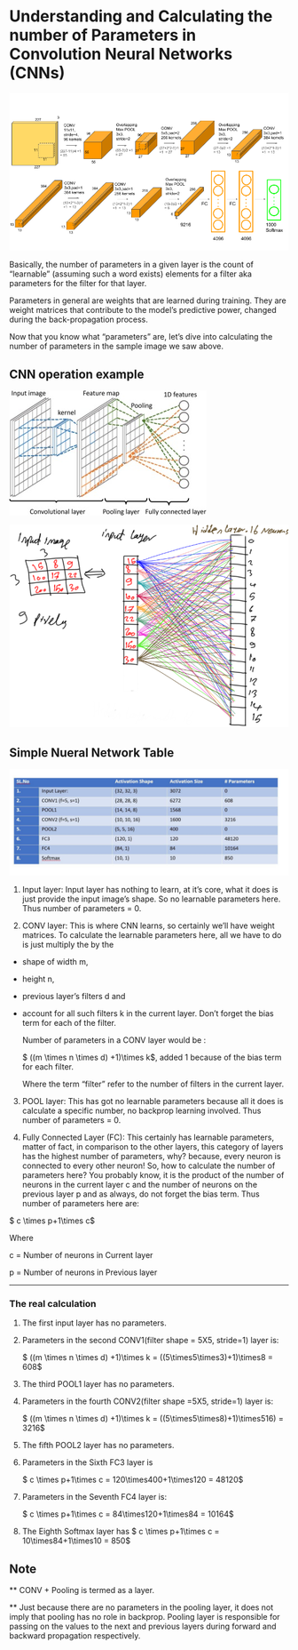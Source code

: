 # Understanding and Calculating the number of Parameters in Convolution Neural Networks (CNNs)

![](./img/alexnet_arc_example.png)

Basically, the number of parameters in a given layer is the count of “learnable” (assuming such a word exists) elements for a filter aka parameters for the filter for that layer.

Parameters in general are weights that are learned during training. They are weight matrices that contribute to the model’s predictive power, changed during the back-propagation process.

Now that you know what “parameters” are, let’s dive into calculating the number of parameters in the sample image we saw above.


## CNN operation example
![](./img/cnn_connection.jpg)

![](./img/crazy_fc_layer.png)


## Simple Nueral Network Table

![](./img/cnn_parameters.jpeg)

1. Input layer: Input layer has nothing to learn, at it’s core, what it does is just provide the input image’s shape. So no learnable parameters here. Thus number of parameters = 0.

2. CONV layer: This is where CNN learns, so certainly we’ll have weight matrices. To calculate the learnable parameters here, all we have to do is just multiply the by the 
- shape of width m, 
- height n, 
- previous layer’s filters d and 
- account for all such filters k in the current layer. Don’t forget the bias term for each of the filter. 

    Number of parameters in a CONV layer would be : 
    
    $
    ((m \times n \times d) +1)\times k$, 
    added 1 because of the bias term for each filter. 
    
    
    Where the term “filter” refer to the number of filters in the current layer.

3. POOL layer: This has got no learnable parameters because all it does is calculate a specific number, no backprop learning involved. Thus number of parameters = 0.

4. Fully Connected Layer (FC): This certainly has learnable parameters, matter of fact, in comparison to the other layers, this category of layers has the highest number of parameters, why? because, every neuron is connected to every other neuron! So, how to calculate the number of parameters here? You probably know, it is the product of the number of neurons in the current layer c and the number of neurons on the previous layer p and as always, do not forget the bias term. Thus number of parameters here are: 

$
c \times p+1\times c$

Where 

c = Number of neurons in Current layer

p = Number of neurons in Previous layer


---------------
### The real calculation

1. The first input layer has no parameters.

2. Parameters in the second CONV1(filter shape = 5X5, stride=1) layer is: 

   $
    ((m \times n \times d) +1)\times k = ((5\times5\times3)+1)\times8 = 608$

3. The third POOL1 layer has no parameters.

4. Parameters in the fourth CONV2(filter shape =5X5, stride=1) layer is: 

   $
    ((m \times n \times d) +1)\times k = ((5\times5\times8)+1)\times516) = 3216$


5. The fifth POOL2 layer has no parameters.

6. Parameters in the Sixth FC3 layer is

    $
    c \times p+1\times c = 120\times400+1\times120 = 48120$

7. Parameters in the Seventh FC4 layer is: 

    $
    c \times p+1\times c = 84\times120+1\times84 = 10164$

8. The Eighth Softmax layer has 
    $
    c \times p+1\times c = 10\times84+1\times10 = 850$

## Note

\*\* CONV + Pooling is termed as a layer.

\*\* Just because there are no parameters in the pooling layer, it does not imply that pooling has no role in backprop. Pooling layer is responsible for passing on the values to the next and previous layers during forward and backward propagation respectively.

